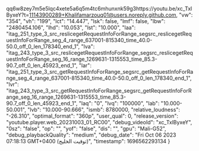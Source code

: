 qq6w8zey7m5e5lqc4xete5a6q5m4tc6mhunxnk59g3https://youtu.be/xc_TxlByxeY?t=11143900289+Khalifamarzouq01@users.noreply.github.com,
  "vw": "354",
  "vh": "199",
  "lct": "14.447",
  "lsk": false,
  "lmf": false,
  "lbw": "2480454.106",
  "lhd": "10.053",
  "lst": "10.000",
  "laa": "itag_251_type_3_src_reslicegetRequestInfoForRange_segsrc_reslicegetRequestInfoForRange_seg_4_range_637001-815340_time_40.0-50.0_off_0_len_178340_end_1",
  "lva": "itag_243_type_3_src_reslicegetRequestInfoForRange_segsrc_reslicegetRequestInfoForRange_seg_16_range_1269631-1315553_time_85.3-90.7_off_0_len_45923_end_1",
  "lar": "itag_251_type_3_src_getRequestInfoForRange_segsrc_getRequestInfoForRange_seg_4_range_637001-815340_time_40.0-50.0_off_0_len_178340_end_1",
  "lvr": "itag_243_type_3_src_getRequestInfoForRange_segsrc_getRequestInfoForRange_seg_16_range_1269631-1315553_time_85.3-90.7_off_0_len_45923_end_1",
  "laq": "0",
  "lvq": "100000",
  "lab": "10.000-50.001",
  "lvb": "10.000-90.666",
  "ismb": 8780000,
  "relative_loudness": "-26.310",
  "optimal_format": "360p",
  "user_qual": 0,
  "release_version": "youtube.player.web_20231003_01_RC00",
  "debug_videoId": "xc_TxlByxeY",
  "0sz": "false",
  "op": "",
  "yof": "false",
  "dis": "",
  "gpu": "Mali-G52",
  "debug_playbackQuality": "medium",
  "debug_date": "Fri Oct 06 2023 07:18:13 GMT+0400 (توقيت الخليج)",
  "timestamp": 1696562293134
}
